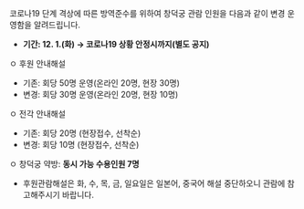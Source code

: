 코로나19 단계 격상에 따른 방역준수를 위하여 창덕궁 관람 인원을 다음과 같이 변경 운영함을 알려드립니다.
- **기간: 12. 1.(화) → 코로나19 상황 안정시까지(별도 공지)**
  
ㅇ 후원 안내해설
  - 기존: 회당 50명 운영(온라인 20명, 현장 30명)
  - 변경: 회당 30명 운영(온라인 20명, 현장 10명)

ㅇ 전각 안내해설
  - 기존: 회당 20명 (현장접수, 선착순)
  - 변경: 회당 10명 (현장접수, 선착순)

ㅇ 창덕궁 약방: **동시 가능 수용인원 7명**

* 후원관람해설은 화, 수, 목, 금, 일요일은 일본어, 중국어 해설 중단하오니 관람에 참고해주시기 바랍니다.